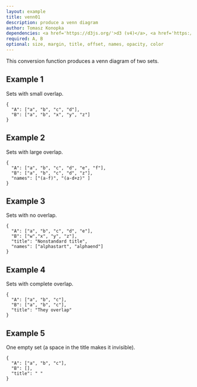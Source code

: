 ```yaml
---
layout: example
title: venn01
description: produce a venn diagram
author: Tomasz Konopka
dependencies: <a href='https://d3js.org/'>d3 (v4)</a>, <a href='https://github.com/punkave/sanitize-html'>sanitize-html</a>
required: A, B
optional: size, margin, title, offset, names, opacity, color
---
```


<script src="https://d3js.org/d3.v4.min.js"></script>

This conversion function produces a venn diagram of two sets. 


## Example 1

Sets with small overlap.

<pre class="example"><code class="makealive venn01">{
  "A": ["a", "b", "c", "d"],
  "B": ["a", "b", "x", "y", "z"]  
}
</code></pre>


## Example 2

Sets with large overlap.

<pre class="example"><code class="makealive venn01">{
  "A": ["a", "b", "c", "d", "e", "f"],
  "B": ["a", "b", "c", "d", "z"],
  "names": ["(a-f)", "(a-d+z)" ]  
}
</code></pre>


## Example 3

Sets with no overlap.

<pre class="example"><code class="makealive venn01">{
  "A": ["a", "b", "c", "d", "e"],
  "B": ["w","x", "y", "z"],
  "title": "Nonstandard title",
  "names": ["alphastart", "alphaend"]    
}
</code></pre>


## Example 4

Sets with complete overlap.

<pre class="example"><code class="makealive venn01">{
  "A": ["a", "b", "c"],
  "B": ["a", "b", "c"],
  "title": "They overlap"  
}
</code></pre>


## Example 5

One empty set (a space in the title makes it invisible).

<pre class="example"><code class="makealive venn01">{
  "A": ["a", "b", "c"],
  "B": [], 
  "title": " "  
}
</code></pre>
